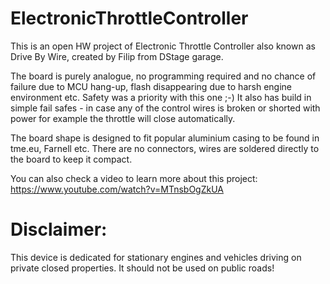 # ElectronicThrottleController
This is an open HW project of Electronic Throttle Controller also known as Drive By Wire, created by Filip from DStage garage.

The board is purely analogue, no programming required and no chance of failure due to MCU hang-up, flash disappearing due to harsh engine environment etc. Safety was a priority with this one ;-) It also has build in simple fail safes - in case any of the control wires is broken or shorted with power for example the throttle will close automatically.

The board shape is designed to fit popular aluminium casing to be found in tme.eu, Farnell etc. There are no connectors, wires are soldered directly to the board to keep it compact.

You can also check a video to learn more about this project: https://www.youtube.com/watch?v=MTnsbOgZkUA 

# Disclaimer: 
This device is dedicated for stationary engines and vehicles driving on private closed
properties. It should not be used on public roads!
